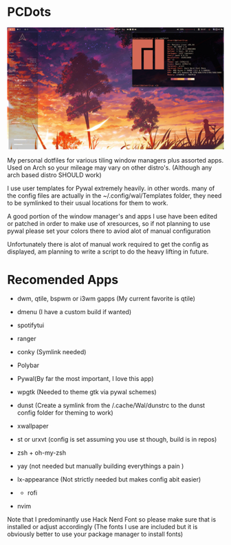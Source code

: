 # PCDots
![Screenshot](screenshot/screenshot.png)

My personal dotfiles for various tiling window managers plus assorted apps. Used on Arch so your mileage may vary on other distro's. (Although any arch based distro SHOULD work)

I use user templates for Pywal extremely heavily. in other words. many of the config files are actually in the ~/.config/wal/Templates folder, they need to be symlinked to their usual locations for them to work. 

A good portion of the window manager's and apps I use have been edited or patched in order to make use of xresources, so if not planning to use pywal please set your colors there to aviod alot of manual configuration

Unfortunately there is alot of manual work required to get the config as displayed, am planning to write a script to do the heavy lifting in future.

# Recomended Apps
- dwm, qtile, bspwm or i3wm gapps (My current favorite is qtile)

- dmenu (I have a custom build if wanted)

- spotifytui

- ranger

- conky (Symlink needed)

- Polybar

- Pywal(By far the most important, I love this app)

- wpgtk (Needed to theme gtk via pywal schemes)

- dunst (Create a symlink from the /.cache/Wal/dunstrc to the dunst config folder for theming to work) 

- xwallpaper 

- st or urxvt (config is set assuming you use st though, build is in repos)

- zsh + oh-my-zsh

-  yay (not needed but manually building everythings a pain )

- lx-appearance (Not strictly needed but makes config abit easier)

* - rofi 

- nvim


Note that I predominantly use Hack Nerd Font so please make sure that is installed or
adjust accordingly (The fonts I use are included but it is obviously better to use your package manager to install fonts) 


